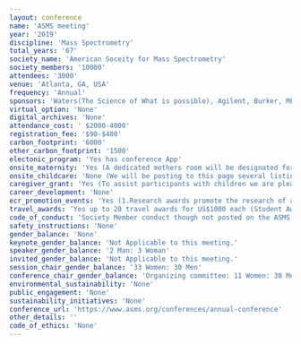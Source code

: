 ```yaml
---
layout: conference 
name: 'ASMS meeting'
year: '2019'
discipline: 'Mass Spectrometry'
total_years: '67'
society_name: 'American Soceity for Mass Spectrometry'
society_members: '10000'
attendees: '3000'
venue: 'Atlanta, GA, USA'
frequency: 'Annual'
sponsors: 'Waters(The Science of What is possible), Agilent, Burker, MERCK, ThermoFisherScientific, Shimadzu, MassTech Inc, Microsaic Systems plc, OMNI Lab Solutions, SCIEX, Spectroswiss, Synpeptide Co., Ltd.Teledyne SP Devices, Zef Scientific, Inc.'
virtual_option: 'None'
digital_archives: 'None'
attendance_cost: ' $2000-4000'
registration_fee: '$90-$400'
carbon_footprint: '6000'
other_carbon_footprint: '1500'
electonic_program: 'Yes has conference App'
onsite_maternity: 'Yes (A dedicated mothers room will be designated for your use. This room location will be posted to this page and included in all conference program materials (conference app and printed program.)'
onsite_childcare: 'None (We will be posting to this page several listings for local services that provide in-hotel room babysitting/nanny services. These providers generally charge an hourly rate. There is no childcare provided by ASMS.) '
caregiver_grant: 'Yes (To assist participants with children we are pleased to offer Support for Conference Attendance Challenges (for Childcare and more.) This approach provides maximum flexibility to participants in the manner most meaningful to them.Support for Conference Attendance Challenges (Child or Elder Care or Unemployment): At least twenty awards of up to $500 will be granted to students, postdocs, early career scientists, or other ASMS members who require financial assistance in order to be able to attend an ASMS conference. )'
career_development: 'None'
ecr_promotion_events: 'Yes (1.Research awards promote the research of academic scientists within the first four years of joining the tenure track or research faculty of a North American University at the time the award is conferred. The awards, in the amount of $35,000 each, are fully supported by Bruker, Thermo Fisher Scientific, and Waters Corporation.  PRIMARILY UNDERGRADUATE INSTITUTION (PUI) RESEARCH AWARD award: This award promotes academic research in mass spectrometry by faculty members and their students at primarily undergraduate institutions (PUIs). The award of $20,000 is made to the recipient’s institution on behalf of the recipient’s research.   3. POSTDOCTORAL CAREER DEVELOPMENT AWARDS: Up to five awards in the amount of $5,000 each are intended to promote the professional career development of postdoctoral fellows in the field of mass spectrometry.)'
travel_awards: 'Yes up to 20 travel awards for US$1000 each (Student Awards This page contains information and application procedure for the following student awards: Graduate Student Travel Awards ($1,000) Undergraduate Student Travel Awards ($500) Undergraduate Poster Competition ($300) Student travel stipends for the annual conference ($300 for student workers and $200 for non-workers) are found here Annual Conference / Student Stipends. Graduate Student Travel Awards ($1,000) The ASMS Graduate Student Award recognizes graduate students whose academic achievements and current mass spectrometry research display a high level of excellence and distinction. Up to twenty awards for up to $1,000 each will be conferred annually. The Award is intended to support ASMS conference travel. Conference attendance is required.  Only one applicant per research group may apply. Note: In selected cases, awards may be used for travel to attend a non-ASMS conference to present mass spectrometry research in a topic area not covered at the ASMS conference. See online application for details. The awards for the ASMS Conference will be presented at the conference. Each award includes $1,000, free conference registration, and a matted certificate. Eligibility to Apply Applicant must be an ASMS student member who is in the 2nd year or more of a PhD degree program at the time of the conference and presenting author on an abstract submitted online for the ASMS annual conference (or non-ASMS conference, if applicable). An individual may receive no more than one ASMS travel award per calendar year, including travel awards for Asilomar Conference, Fall Workshop, and Sanibel Conference. Past Graduate Student Travel Award winners (this award) may not reapply in future years. Limited to one applicant per research group. Undergraduate Student Travel Awards ($500) The ASMS Undergraduate Student Travel Award recognizes up undergraduate students whose academic achievements and interest in mass spectrometry research display a high level of excellence and distinction.  Up to ten awards of $500 each will be conferred annually. The Award is intended to support ASMS conference travel. Conference attendance is required. Only one applicant per research group may apply. The awards will be presented at the conference. Each award includes $500, free conference registration and a matted certificate. Applicants may also participate in the conference poster competition for undergraduate students. Eligibility to Apply Applicant must be enrolled full time in an undergraduate degree program or within one month of graduation at the time of the conference and presenting author on an abstract submitted online for the ASMS annual conference. An individual may receive no more than one ASMS travel award per calendar year. Past winners of this award are not eligible to reapply in future years. Limited to one applicant per research group. You will need the following to upload with online application. Only one student per research group may apply. Completed and signed Undergraduate Student Advisor and Description (PDF).  For ASMS annual conference travel, a copy of the submitted abstract on which applicant is presenting author. You will also be asked to enter the six-digit code for your submitted abstract. Annual conference abstract submission must be completed before award application. Must be PDF. Undergraduate Poster Awards ($300) To promote and recognize research using mass spectrometry among undergraduate students attending the ASMS annual conference a poster competition is organized annually during the opening reception of the conference.  Poster award winners receive a certificate and a check for $300. To participate in the competition, undergraduate students must indicate their interest during the online abstract submission process by answering Yes an undergraduate is presenting author on this abstract (in Questions section of abstract submission.) '
code_of_conduct: 'Society Member conduct though not posted on the ASMS meeting website'
safety_instructions: 'None'
gender_balance: 'None'
keynote_gender_balance: 'Not Applicable to this meeting.'
speaker_gender_balance: '2 Man: 3 Woman'
invited_gender_balance: 'Not Applicable to this meeting.'
session_chair_gender_balance: '33 Women: 30 Men'
conference_chair_gender_balance: 'Organizing committee: 11 Women: 30 Men, Conference Chair: 1 Woman'
environmental_sustainability: 'None'
public_engagement: 'None'
sustainability_initiatives: 'None'
conference_url: 'https://www.asms.org/conferences/annual-conference'
other_details: ''
code_of_ethics: 'None'
---
```


